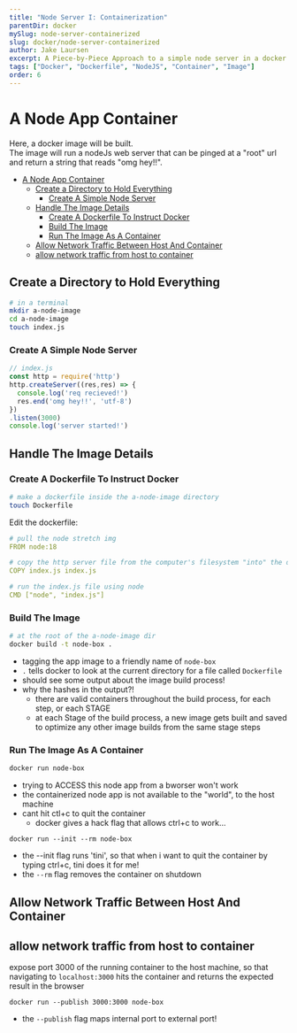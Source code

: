 ```yaml
---
title: "Node Server I: Containerization"
parentDir: docker
mySlug: node-server-containerized
slug: docker/node-server-containerized
author: Jake Laursen
excerpt: A Piece-by-Piece Approach to a simple node server in a docker Image + Container
tags: ["Docker", "Dockerfile", "NodeJS", "Container", "Image"]
order: 6
---
```


# A Node App Container
Here, a docker image will be built.  
The image will run a nodeJs web server that can be pinged at a "root" url and return a string that reads "omg hey!!".

- [A Node App Container](#a-node-app-container)
  - [Create a Directory to Hold Everything](#create-a-directory-to-hold-everything)
    - [Create A Simple Node Server](#create-a-simple-node-server)
  - [Handle The Image Details](#handle-the-image-details)
    - [Create A Dockerfile To Instruct Docker](#create-a-dockerfile-to-instruct-docker)
    - [Build The Image](#build-the-image)
    - [Run The Image As A Container](#run-the-image-as-a-container)
  - [Allow Network Traffic Between Host And Container](#allow-network-traffic-between-host-and-container)
  - [allow network traffic from host to container](#allow-network-traffic-from-host-to-container)

## Create a Directory to Hold Everything
```bash
# in a terminal
mkdir a-node-image
cd a-node-image
touch index.js
```

### Create A Simple Node Server
```js
// index.js
const http = require('http')
http.createServer((res,res) => {
  console.log('req recieved!')
  res.end('omg hey!!', 'utf-8')
})
.listen(3000)
console.log('server started!')
```

## Handle The Image Details
### Create A Dockerfile To Instruct Docker
```bash
# make a dockerfile inside the a-node-image directory
touch Dockerfile
```

Edit the dockerfile:
```yaml
# pull the node stretch img
FROM node:18

# copy the http server file from the computer's filesystem "into" the docker image space
COPY index.js index.js

# run the index.js file using node
CMD ["node", "index.js"]
```

### Build The Image
```bash
# at the root of the a-node-image dir
docker build -t node-box .
```
- tagging the app image to a friendly name of `node-box`
- `.` tells docker to look at the current directory for a file called `Dockerfile`
- should see some output about the image build process!
- why the hashes in the output?! 
  - there are valid containers throughout the build process, for each step, or each STAGE
  - at each Stage of the build process, a new image gets built and saved to optimize any other image builds from the same stage steps


### Run The Image As A Container
```bash
docker run node-box
```

- trying to ACCESS this node app from a bworser won't work
- the containerized node app is not available to the "world", to the host machine 
- cant hit ctl+c to quit the container
  - docker gives a hack flag that allows ctrl+c to work...

```
docker run --init --rm node-box
```

- the --init flag runs 'tini', so that when i want to quit the container by typing ctrl+c, tini does it for me!
- the `--rm` flag removes the container on shutdown 

## Allow Network Traffic Between Host And Container
## allow network traffic from host to container
expose port 3000 of the running container to the host machine, so that navigating to `localhost:3000` hits the container and returns the expected result in the browser
```
docker run --publish 3000:3000 node-box
```
- the `--publish` flag maps internal port to external port!
